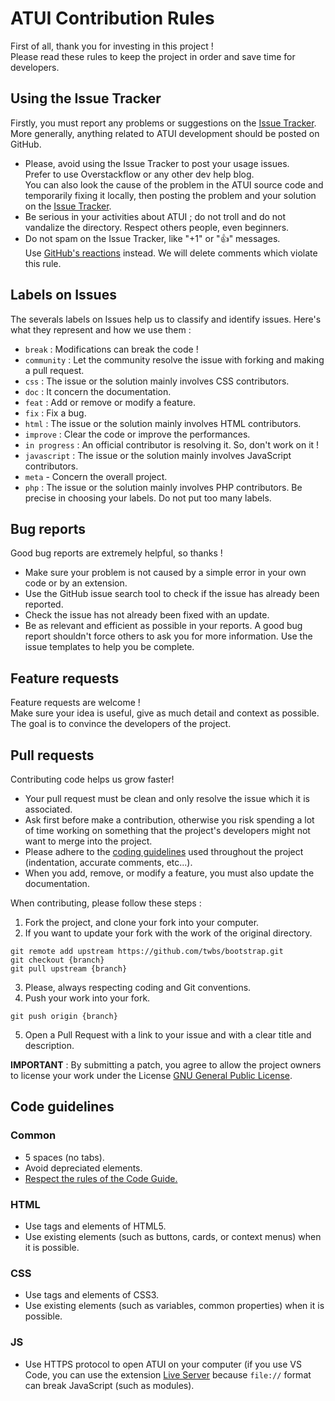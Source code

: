 # ATUI Contribution Rules

First of all, thank you for investing in this project !  
Please read these rules to keep the project in order and save time for developers.

## Using the Issue Tracker

Firstly, you must report any problems or suggestions on the [Issue Tracker](https://github.com/alcapitan/atui/issues).  
More generally, anything related to ATUI development should be posted on GitHub.

-   Please, avoid using the Issue Tracker to post your usage issues.  
    Prefer to use Overstackflow or any other dev help blog.  
    You can also look the cause of the problem in the ATUI source code and temporarily fixing it locally, then posting the problem and your solution on the [Issue Tracker](https://github.com/alcapitan/atui/issues).
-   Be serious in your activities about ATUI ; do not troll and do not vandalize the directory. Respect others people, even beginners.
-   Do not spam on the Issue Tracker, like "+1" or ":thumbsup:" messages.  
    Use [GitHub's reactions](https://blog.github.com/2016-03-10-add-reactions-to-pull-requests-issues-and-comments/) instead. We will delete comments which violate this rule.

## Labels on Issues

The severals labels on Issues help us to classify and identify issues. Here's what they represent and how we use them :

-   `break` : Modifications can break the code !
-   `community` : Let the community resolve the issue with forking and making a pull request.
-   `css` : The issue or the solution mainly involves CSS contributors.
-   `doc` : It concern the documentation.
-   `feat` : Add or remove or modify a feature.
-   `fix` : Fix a bug.
-   `html` : The issue or the solution mainly involves HTML contributors.
-   `improve` : Clear the code or improve the performances.
-   `in progress` : An official contributor is resolving it. So, don't work on it !
-   `javascript` : The issue or the solution mainly involves JavaScript contributors.
-   `meta` - Concern the overall project.
-   `php` : The issue or the solution mainly involves PHP contributors.
    Be precise in choosing your labels. Do not put too many labels.

## Bug reports

Good bug reports are extremely helpful, so thanks !

-   Make sure your problem is not caused by a simple error in your own code or by an extension.
-   Use the GitHub issue search tool to check if the issue has already been reported.
-   Check the issue has not already been fixed with an update.
-   Be as relevant and efficient as possible in your reports. A good bug report shouldn't force others to ask you for more information. Use the issue templates to help you be complete.

## Feature requests

Feature requests are welcome !  
Make sure your idea is useful, give as much detail and context as possible.  
The goal is to convince the developers of the project.

## Pull requests

Contributing code helps us grow faster!

-   Your pull request must be clean and only resolve the issue which it is associated.
-   Ask first before make a contribution, otherwise you risk spending a lot of time working on something that the project's developers might not want to merge into the project.
-   Please adhere to the [coding guidelines](#code-guidelines) used throughout the project (indentation, accurate comments, etc...).
-   When you add, remove, or modify a feature, you must also update the documentation.

When contributing, please follow these steps :

1. Fork the project, and clone your fork into your computer.
2. If you want to update your fork with the work of the original directory.

```
git remote add upstream https://github.com/twbs/bootstrap.git
git checkout {branch}
git pull upstream {branch}
```

3. Please, always respecting coding and Git conventions.
4. Push your work into your fork.

```
git push origin {branch}
```

5. Open a Pull Request with a link to your issue and with a clear title and description.

**IMPORTANT** : By submitting a patch, you agree to allow the project owners to license your work under the License [GNU General Public License](https://github.com/alcapitan/atui/blob/beta/LICENSE.md).

## Code guidelines

### Common

-   5 spaces (no tabs).
-   Avoid depreciated elements.
-   [Respect the rules of the Code Guide. ](https://codeguide.co/)

### HTML

-   Use tags and elements of HTML5.
-   Use existing elements (such as buttons, cards, or context menus) when it is possible.

### CSS

-   Use tags and elements of CSS3.
-   Use existing elements (such as variables, common properties) when it is possible.

### JS

-   Use HTTPS protocol to open ATUI on your computer (if you use VS Code, you can use the extension [Live Server](https://marketplace.visualstudio.com/items?itemName=ritwickdey.LiveServer) because `file://` format can break JavaScript (such as modules).
